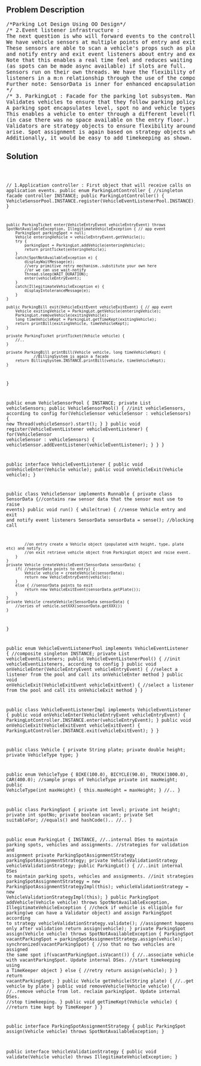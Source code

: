 <!--
<style>
  body { font-family: Arial, sans-serif; }
  .container { max-width: 100%; margin: auto; padding: 20px; }
  .comment-block { background-color: #f9f9f9; padding: 10px; border-left: 5px solid #ccc; }
  .code-block { background-color: #f4f4f4; padding: 10px; border: 1px solid #ddd; }
</style>
-->

<div class='container'>
<h2>Problem Description</h2>
<div class='comment-block'>
<pre>
/*Parking Lot Design Using OO Design*/
/* 2.Event listener infrastructure : 
The next question is who will forward events to the controller. 
We have vehicle sensors at multiple points of entry and exit. 
These sensors are able to scan a vehicle's props such as plate, height, type etc. 
and notify entry and exit event listeners about entry and exit. 
Note that this enables a real time feel and reduces waiting for vehicles 
(as spots can be made async available) if slots are full.
Sensors run on their own threads. We have the flexibility of having sensors:
listeners in a m:n relationship through the use of the composite listener pool.
Further note: SensorData is inner for enhanced encapsulation.
*/
/* 3. ParkingLot : Facade for the parking lot subsystem. Manages parkingSpot assignments. 
Validates vehicles to ensure that they follow parking policy (for eg max height).
A parking spot encapsulates level, spot no and vehicle types it is suitable for. 
This enables a vehicle to enter through a different level(floor) and park at a completely different floor 
(in case there was no space available on the entry floor.)
Validators are strategy objects to ensure flexibility around different parking policies that might 
arise. Spot assignment is again based on strategy objects which decide which spot goes to which vehicle based on parameters.
Additionally, it would be easy to add timekeeping as shown. This would aid billing.*/
</pre>
</div>

<h2>Solution</h2>
<div class='code-block'>
<pre><code class='language-java'>

// 1.Application controller : First object that will receive calls on application events.
public enum ParkingLotController { //singleton facade controller
	INSTANCE;
	public ParkingLotController() {
		VehicleSensorPool.INSTANCE.register(VehicleEventListenerPool.INSTANCE);
	}
	
	public ParkingTicket enter(VehicleEntryEvent vehicleEntryEvent) throws SpotNotAvailableException, IllegitimateVehicleException { // app event
		ParkingSpot parkingSpot = null;
		Vehicle enteringVehicle = vehicleEntryEvent.getVehicle();
		try {
			parkingSpot = ParkingLot.addVehicle(enteringVehicle);
			return printTicket(enteringVehicle);
		}
		catch(SpotNotAvailableException e) {
			displayWaitMessage(e);
			//very primitive retry mechanism..substitute your own here
			//or we can use wait-notify
			Thread.sleep(WAIT_DURATION);
			enter(vehicleEntryEvent);
		}
		catch(IllegitimateVehicleException e) {
			displayIntoleranceMessage(e);
		}
	}
	
	public ParkingBill exit(VehicleExitEvent vehicleExitEvent) { // app event
		Vehicle exitingVehicle = ParkingLot.getVehicle(enteringVehicle);
		ParkingLot.removeVehicle(exitingVehicle);
		long timeVehicleKept = ParkingLot.getTimeKept(exitingVehicle);
		return printBill(exitingVehicle, timeVehicleKept);
	}
	
	private ParkingTicket printTicket(Vehicle vehicle) {
		//..
	}
	
	private ParkingBill printBill(Vehicle vehicle, long timeVehicleKept) {
                //BillingSystem is again a facade
		return BillingSystem.INSTANCE.printBill(vehicle, timeVehicleKept);
	}
}







public enum VehicleSensorPool {
	INSTANCE;
	private List<VehicleSensor> vehicleSensors;
	public VehicleSensorPool() {
		//init vehicleSensors, according to config
		for(VehicleSensor vehicleSensor : vehicleSensors) {
			new Thread(vehicleSensor).start();
		}
	}
	public void register(VehicleEventListener vehicleEventListener) {
		for(VehicleSensor vehicleSensor : vehicleSensors) {
			vehicleSensor.addEventListener(vehicleEventListener);
		}
	}
}

public interface VehicleEventListener {
	public void onVehicleEnter(Vehicle vehicle);
	public void onVehicleExit(Vehicle vehicle);
}

public class VehicleSensor implements Runnable {
	private class SensorData {//contains raw sensor data that the sensor must use to raise events}
	public void run() {
		while(true) {
			//sense Vehicle entry and exit and notify event listeners
			SensorData sensorData = sense(); //blocking call
			
			//on entry create a Vehicle object (populated with height, type, plate etc) and notify.
			//on exit retrieve vehicle object from ParkingLot object and raise event.
		}
	}
	private Vehicle createVehicleEvent(SensorData sensorData) {
		if( //sensorData points to entry) {
			Vehicle vehicle = createVehicle(sensorData);
			return new VehicleEntryEvent(vehicle);
		}
		else { //sensorData points to exit
			return new VehicleExitEvent(sensorData.getPlate());
		}
	}
	private Vehicle createVehicle(SensorData sensorData) {
		//series of vehicle.setXXX(sensorData.getXXX())
	}
}

public enum VehicleEventListenerPool implements VehicleEventListener { //composite singleton
	INSTANCE;
	private List<VehicleEventListener> vehicleEventListeners;
	public VehicleEventListenerPool() {
		//init vehicleEventListeners, according to config
	}
	public void onVehicleEnter(VehicleEntryEvent vehicleEntryEvent) {
		//select a listener from the pool and call its onVehicleEnter method
	}
	public void onVehicleExit(VehicleExitEvent vehicleExitEvent) {
		//select a listener from the pool and call its onVehicleExit method
	}
}

public class VehicleEventListenerImpl implements VehicleEventListener {
	public void onVehicleEnter(VehicleEntryEvent vehicleEntryEvent) {
		ParkingLotController.INSTANCE.enter(vehicleEntryEvent);
	}
	public void onVehicleExit(VehicleExitEvent vehicleExitEvent) {
		ParkingLotController.INSTANCE.exit(vehicleExitEvent);
	}
}





public class Vehicle {
	private String plate;
	private double height;
	private VehicleType type;
}

public enum VehicleType {
	BIKE(100.0), BICYCLE(90.0), TRUCK(1000.0), CAR(400.0); //sample props of VehicleType
	private int maxHeight;
	public VehicleType(int maxHeight) {
		this.maxHeight = maxHeight;
	}
	//..
}

public class ParkingSpot {
	private int level;
	private int height;
	private int spotNo;
	private boolean vacant;
	private Set<VehicleType> suitableFor;
	//equals() and hashCode()..
	//..
}

public enum ParkingLot {
	INSTANCE,
	//..internal DSes to maintain parking spots, vehicles and assignments.
	//strategies for validation and assignment
	private ParkingSpotAssignmentStrategy parkingSpotAssignmentStrategy;
	private VehicleValidationStrategy vehicleValidationStrategy;
	public ParkingLot() {
		//..init internal DSes to maintain parking spots, vehicles and assignments. 
		//init strategies
		parkingSpotAssignmentStrategy = new ParkingSpotAssignmentStrategyImpl(this);
		vehicleValidationStrategy = new VehicleValidationStrategyImpl(this);
	}
	public ParkingSpot addVehicle(Vehicle vehicle) throws SpotNotAvailableException, IllegitimateVehicleException {
		//check if vehicle is elligible for parking(we can have a Validator object) and assign ParkingSpot according to strategy
		vehicleValidationStrategy.validate();
		//assignment happens only after validation
		return assign(vehicle);
	}
	private ParkingSpot assign(Vehicle vehicle) throws SpotNotAvailableException {
		ParkingSpot vacantParkingSpot = parkingSpotAssignmentStrategy.assign(vehicle);
		synchronized(vacantParkingSpot) { //so that no two vehicles are assigned the same spot
			if(vacantParkingSpot.isVacant()) {
				//..associate vehicle with vacantParkingSpot. Update internal DSes.	
				//start timekeeping using a TimeKeeper object
			}
			else {
				//retry
				return assign(vehicle);
			}
		}
		return vacantParkingSpot;
	}
	public Vehicle getVehicle(String plate) {
		//..get vehicle by plate
	}
	public void removeVehicle(Vehicle vehicle) {
		//..remove vehicle from lot. reclaim parkingSpot. Update internal DSes.
		//stop timekeeping.
	}
	public void getTimeKept(Vehicle vehicle) {
		//return time kept by TimeKeeper
	}
}

public interface ParkingSpotAssignmentStrategy {
	public ParkingSpot assign(Vehicle vehicle) throws SpotNotAvailableException;
}

public interface VehicleValidationStrategy {
	public void validate(Vehicle vehicle) throws IllegitimateVehicleException;
}
</code></pre>
</div>
</div>
